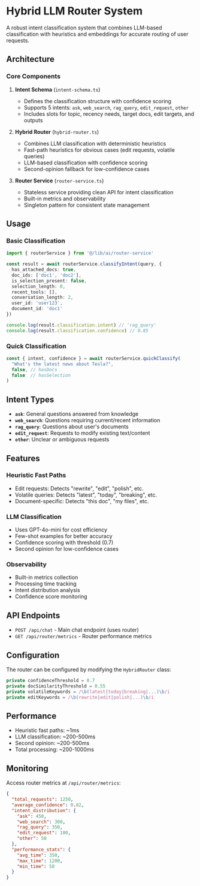 # Hybrid LLM Router System

A robust intent classification system that combines LLM-based classification with heuristics and embeddings for accurate routing of user requests.

## Architecture

### Core Components

1. **Intent Schema** (`intent-schema.ts`)
   - Defines the classification structure with confidence scoring
   - Supports 5 intents: `ask`, `web_search`, `rag_query`, `edit_request`, `other`
   - Includes slots for topic, recency needs, target docs, edit targets, and outputs

2. **Hybrid Router** (`hybrid-router.ts`)
   - Combines LLM classification with deterministic heuristics
   - Fast-path heuristics for obvious cases (edit requests, volatile queries)
   - LLM-based classification with confidence scoring
   - Second-opinion fallback for low-confidence cases

3. **Router Service** (`router-service.ts`)
   - Stateless service providing clean API for intent classification
   - Built-in metrics and observability
   - Singleton pattern for consistent state management

## Usage

### Basic Classification

```typescript
import { routerService } from '@/lib/ai/router-service'

const result = await routerService.classifyIntent(query, {
  has_attached_docs: true,
  doc_ids: ['doc1', 'doc2'],
  is_selection_present: false,
  selection_length: 0,
  recent_tools: [],
  conversation_length: 2,
  user_id: 'user123',
  document_id: 'doc1'
})

console.log(result.classification.intent) // 'rag_query'
console.log(result.classification.confidence) // 0.85
```

### Quick Classification

```typescript
const { intent, confidence } = await routerService.quickClassify(
  "What's the latest news about Tesla?",
  false, // hasDocs
  false  // hasSelection
)
```

## Intent Types

- **`ask`**: General questions answered from knowledge
- **`web_search`**: Questions requiring current/recent information
- **`rag_query`**: Questions about user's documents
- **`edit_request`**: Requests to modify existing text/content
- **`other`**: Unclear or ambiguous requests

## Features

### Heuristic Fast Paths
- Edit requests: Detects "rewrite", "edit", "polish", etc.
- Volatile queries: Detects "latest", "today", "breaking", etc.
- Document-specific: Detects "this doc", "my files", etc.

### LLM Classification
- Uses GPT-4o-mini for cost efficiency
- Few-shot examples for better accuracy
- Confidence scoring with threshold (0.7)
- Second opinion for low-confidence cases

### Observability
- Built-in metrics collection
- Processing time tracking
- Intent distribution analysis
- Confidence score monitoring

## API Endpoints

- `POST /api/chat` - Main chat endpoint (uses router)
- `GET /api/router/metrics` - Router performance metrics

## Configuration

The router can be configured by modifying the `HybridRouter` class:

```typescript
private confidenceThreshold = 0.7
private docSimilarityThreshold = 0.55
private volatileKeywords = /\b(latest|today|breaking|...)\b/i
private editKeywords = /\b(rewrite|edit|polish|...)\b/i
```

## Performance

- Heuristic fast paths: ~1ms
- LLM classification: ~200-500ms
- Second opinion: ~200-500ms
- Total processing: ~200-1000ms

## Monitoring

Access router metrics at `/api/router/metrics`:

```json
{
  "total_requests": 1250,
  "average_confidence": 0.82,
  "intent_distribution": {
    "ask": 450,
    "web_search": 300,
    "rag_query": 350,
    "edit_request": 100,
    "other": 50
  },
  "performance_stats": {
    "avg_time": 350,
    "max_time": 1200,
    "min_time": 50
  }
}
```
